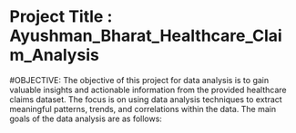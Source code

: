 # Project Title : Ayushman_Bharat_Healthcare_Claim_Analysis

#OBJECTIVE: 
The objective of this project for data analysis is to gain valuable insights and actionable information from the provided healthcare claims dataset. The focus is on using data analysis techniques to extract meaningful patterns, trends, and correlations within the data. The main goals of the data analysis are as follows:
